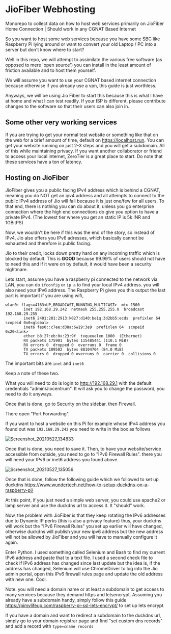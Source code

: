# JioFiber Webhosting
Monorepo to collect data on how to host web services primarily on JioFiber Home Connection | Should work in any CGNAT Based Internet

So you want to host some web services because you have some SBC like Raspberry Pi lying around or want to convert your old Laptop / PC into a server but don't know where to start?

Well in this repo, we will attempt to assimilate the various free software (as opposed to mere 'open source') you can install in the least amount of friction available and to host them yourself.

We will assume you want to use your CGNAT based internet connection because otherwise if you already use a vpn, this guide is just worthless.

Anyways, we will be using Jio Fiber to start this because this is what I have at home and what I can test readily. If your ISP is different, please contribute changes to the software so that their users can also join in.

## Some other very working services

If you are trying to get your normal test website or something like that on the web for a brief amount of time, default on https://localhost.run. You can get your website running on just 2-3 steps and you will get a subdomain. All of this while maintaining privacy. If you want another collaborator or friend to access your local internet, ZeroTier is a great place to start. Do note that these services have a ton of latency.

## Hosting on JioFiber

JioFiber gives you a public facing IPv4 address which is behind a CGNAT, meaning you do NOT get an ipv4 address and all attempts to connect to the public IPv4 address of Jio will fail because it is just one/few for all users. To that end, there is nothing you can do about it, unless you go enterprise connection where the high end connections do give you option to have a private IPv4. (The lowest tier where you get an static IP is 5k INR and 1GBitPS)

Now, we wouldn't be here if this was the end of the story, so instead of IPv4, Jio also offers you IPv6 adresses, which basically cannot be exhausted and therefore is public facing.

Jio to their credit, locks down pretty hard on any incoming traffic which is blocked by default. This is **GOOD** because 99.99% of users should not have to need this and if it were on by default, it would have been a security nightmare.

Lets start, assume you have a raspberry pi connected to the network via LAN, you can do `ifconfig` or `ip a` to find your local IPv4 address. you will also need your IPv6 address. The Raspberry Pi gives you this output the last part is important if you are using wifi,
```
wlan0: flags=4163<UP,BROADCAST,RUNNING,MULTICAST>  mtu 1500
        inet 192.168.29.242  netmask 255.255.255.0  broadcast 192.168.29.255
        inet6 2401:201:2913:k027:d140:be1q:3d2bb5:ecds  prefixlen 64  scopeid 0x0<global>
        inet6 fes0::c7ee:d38a:6w19:3e9  prefixlen 64  scopeid 0x20<link>
        ether b8:27:eb:0x:23:9f  txqueuelen 1000  (Ethernet)
        RX packets 175901  bytes 115485441 (110.1 MiB)
        RX errors 0  dropped 0  overruns 0  frame 0
        TX packets 109502  bytes 88104704 (84.0 MiB)
        TX errors 0  dropped 0 overruns 0  carrier 0  collisions 0
```

The important bits are `inet` and `inet6`

Keep a note of these two.

What you will need to do is login to http://192.168.29.1 with the default credentials "admin/Jiocentrum". It will ask you to change the password, you need to do it anyways.

Once that is done, go to Security on the sidebar. then Firewall.

There open "Port Forwarding".

If you want to host a website on this Pi for example whose IPv4 address you found out was `192.168.29.242` you need to write in the box as follows


![Screenshot_20210527_134833](https://user-images.githubusercontent.com/39449563/119804846-5c090e00-befe-11eb-80e5-5d7736983a82.png)

Once that is done, you need to save it. Then, to have your website/service accessible from outside, you need to go to "IPv6 Firewall Rules". there you will need your IPv6 or inet6 address you found above. 

![Screenshot_20210527_135056](https://user-images.githubusercontent.com/39449563/119804872-62978580-befe-11eb-9763-f01cc21c228b.png)


Once that is done, follow the following guide which we followed to set up duckdns https://www.wundertech.net/how-to-setup-duckdns-on-a-raspberry-pi/


At this point, if you just need a simple web server, you could use apache2 or lamp server and use the duckdns url to access it. It "should" work.


Now, the problem with JioFiber is that they keep rotating the IPv6 addresses due to Dynamic IP perks (this is also a privacy feature) thus, your duckdns will work but the "IPv6 Firewall Rules" you set up earlier will have changed, otherwise duckdns will publish your new ipv6 address but the new address will not be allowed by JioFiber and you will have to manually configure it again.

Enter Python. I used something called Selenium and Bash to find my current IPv6 address and paste that to a text file. I used a second check file to check if IPv6 address has changed since last update but the idea is, if the address has changed, Selenium will use ChromeDriver to log into the Jio admin portal, open this IPv6 firewall rules page and update the old address with new one. Cool.

Note. you will need a domain name or at least a subdomain to get access to many services because they demand https and letsencrypt. Assuming you already have a subdomain handy, simply follow this guide https://pimylifeup.com/raspberry-pi-ssl-lets-encrypt/ to set up lets encrypt

If you have a domain and want to redirect a subdomain to the duckdns url, simply go to your domain registrar page and find "set custom dns records" and add a record with `type=cname records`
